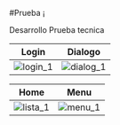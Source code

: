 #Prueba ¡

Desarrollo Prueba tecnica


Login             |  Dialogo
:-------------------------:|:-------------------------:
![login_1](https://github.com/user-attachments/assets/7f8421f5-90ce-4a5b-b96a-ff164387065f) | ![dialog_1](https://github.com/user-attachments/assets/c537a9fc-1525-48b6-8861-79de8b95b76a) 


Home             |  Menu
:-------------------------:|:-------------------------:
![lista_1](https://github.com/user-attachments/assets/2deb3a45-ee06-45b8-82e7-d3c4c78b700c) | ![menu_1](https://github.com/user-attachments/assets/cd77fd3f-703a-48ea-a5f1-b23f87058c3a)
